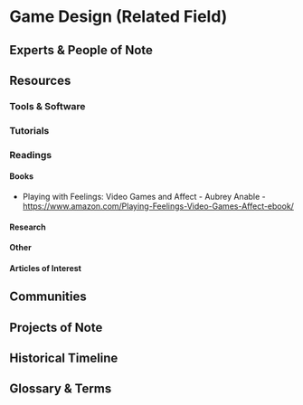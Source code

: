 # Game Design (Related Field)

## Experts & People of Note

## Resources

### Tools & Software

### Tutorials

### Readings

#### Books

- Playing with Feelings: Video Games and Affect - Aubrey Anable - https://www.amazon.com/Playing-Feelings-Video-Games-Affect-ebook/

#### Research

#### Other

#### Articles of Interest

## Communities

## Projects of Note

## Historical Timeline

## Glossary & Terms